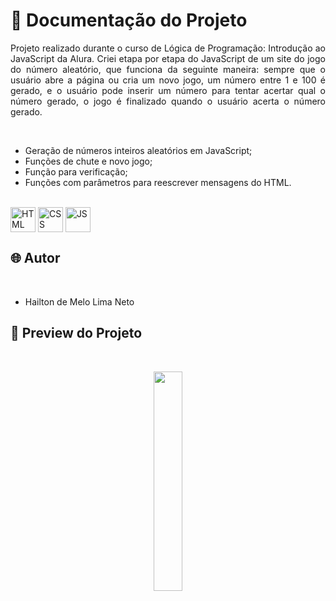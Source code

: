# 📒 Documentação do Projeto

<p align="justify">
Projeto realizado durante o curso de Lógica de Programação: Introdução ao JavaScript da Alura. Criei etapa por etapa do JavaScript de um site do jogo do número aleatório, que funciona da seguinte maneira: sempre que o usuário abre a página ou cria 
  um novo jogo, um número entre 1 e 100 é gerado, e o usuário pode inserir um número para tentar acertar qual o número gerado, o jogo é finalizado quando o usuário acerta o número gerado.
</p>
<br>

- Geração de números inteiros aleatórios em JavaScript;
- Funções de chute e novo jogo;
- Função para verificação;
- Funções com parâmetros para reescrever mensagens do HTML.

<div style="display: inline_block"><br>
  <img align="center" alt="HTML" heigth="30" width="40" src="https://cdn.jsdelivr.net/gh/devicons/devicon@latest/icons/html5/html5-original.svg">
  <img align="center" alt="CSS" heigth="30" width="40" src="https://cdn.jsdelivr.net/gh/devicons/devicon@latest/icons/css3/css3-original.svg">
  <img align="center" alt="JS" heigth="30" width="40" src="https://cdn.jsdelivr.net/gh/devicons/devicon@latest/icons/javascript/javascript-original.svg">
</div>

## 🌐 Autor

<br>

- Hailton de Melo Lima Neto

## 🔗 Preview do Projeto

<br>

<p width="100%" align="center">
  <a href="https://alura-jogo-do-numero-secreto-hailtonnetos-projects.vercel.app" target="_blank"><img src="https://img.shields.io/badge/Preview-FF5722?style=for-the-badge&logo=todoist&logoColor=white" width="30%"></a>
</p>
